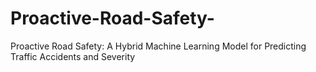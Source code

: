 # Proactive-Road-Safety-
Proactive Road Safety: A Hybrid Machine Learning Model  for Predicting Traffic Accidents and Severity                                                                  

